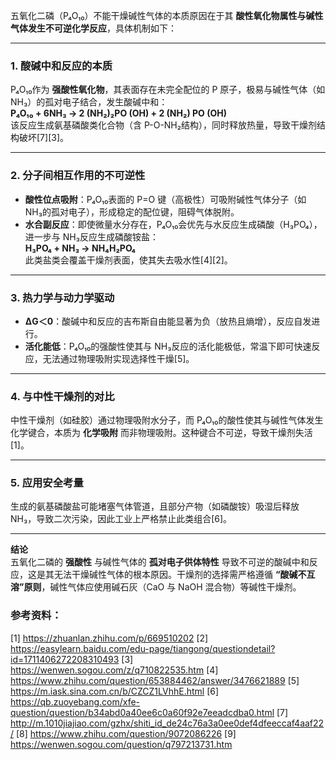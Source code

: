 

五氧化二磷（P₄O₁₀）不能干燥碱性气体的本质原因在于其 **酸性氧化物属性与碱性气体发生不可逆化学反应**，具体机制如下：

---

### 1. **酸碱中和反应的本质**  
P₄O₁₀作为 **强酸性氧化物**，其表面存在未完全配位的 P 原子，极易与碱性气体（如 NH₃）的孤对电子结合，发生酸碱中和：  
**P₄O₁₀ + 6NH₃ → 2 (NH₂)₂PO (OH) + 2 (NH₂) PO (OH)**  
该反应生成氨基磷酸类化合物（含 P-O-NH₂结构），同时释放热量，导致干燥剂结构破坏[7][3]。

---

### 2. **分子间相互作用的不可逆性**  
- **酸性位点吸附**：P₄O₁₀表面的 P=O 键（高极性）可吸附碱性气体分子（如 NH₃的孤对电子），形成稳定的配位键，阻碍气体脱附。  
- **水合副反应**：即使微量水分存在，P₄O₁₀会优先与水反应生成磷酸（H₃PO₄），进一步与 NH₃反应生成磷酸铵盐：  
  **H₃PO₄ + NH₃ → NH₄H₂PO₄**  
  此类盐类会覆盖干燥剂表面，使其失去吸水性[4][2]。

---

### 3. **热力学与动力学驱动**  
- **ΔG＜0**：酸碱中和反应的吉布斯自由能显著为负（放热且熵增），反应自发进行。  
- **活化能低**：P₄O₁₀的强酸性使其与 NH₃反应的活化能极低，常温下即可快速反应，无法通过物理吸附实现选择性干燥[5]。

---

### 4. **与中性干燥剂的对比**  
中性干燥剂（如硅胶）通过物理吸附水分子，而 P₄O₁₀的酸性使其与碱性气体发生化学键合，本质为 **化学吸附** 而非物理吸附。这种键合不可逆，导致干燥剂失活[1]。

---

### 5. **应用安全考量**  
生成的氨基磷酸盐可能堵塞气体管道，且部分产物（如磷酸铵）吸湿后释放 NH₃，导致二次污染，因此工业上严格禁止此类组合[6]。

---

**结论**  
五氧化二磷的 **强酸性** 与碱性气体的 **孤对电子供体特性** 导致不可逆的酸碱中和反应，这是其无法干燥碱性气体的根本原因。干燥剂的选择需严格遵循 **“酸碱不互溶”原则**，碱性气体应使用碱石灰（CaO 与 NaOH 混合物）等碱性干燥剂。

### 参考资料：
[1] https://zhuanlan.zhihu.com/p/669510202
[2] https://easylearn.baidu.com/edu-page/tiangong/questiondetail?id=1711406272208310493
[3] https://wenwen.sogou.com/z/q710822535.htm
[4] https://www.zhihu.com/question/653884462/answer/3476621889
[5] https://m.iask.sina.com.cn/b/CZCZ1LVhhE.html
[6] https://qb.zuoyebang.com/xfe-question/question/b34abd0a40ee6c0a60f92e7eeadcdba0.html
[7] http://m.1010jiajiao.com/gzhx/shiti_id_de24c76a3a0ee0def4dfeeccaf4aaf22/
[8] https://www.zhihu.com/question/9072086226
[9] https://wenwen.sogou.com/question/q797213731.htm